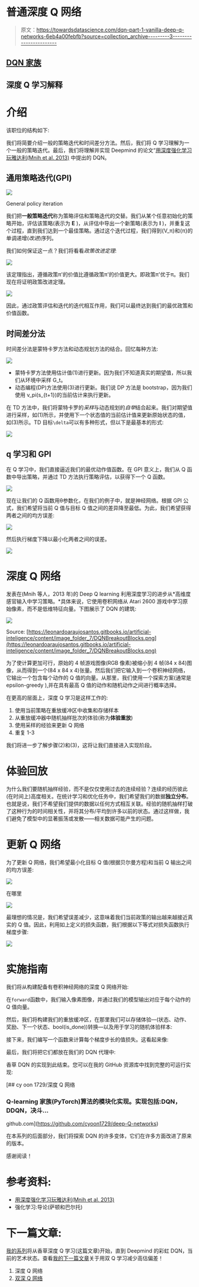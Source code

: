 # 普通深度 Q 网络

> 原文：<https://towardsdatascience.com/dqn-part-1-vanilla-deep-q-networks-6eb4a00febfb?source=collection_archive---------3----------------------->

## [DQN 家族](https://towardsdatascience.com/tagged/Dqn-family)

## 深度 Q 学习解释

# 介绍

该职位的结构如下:

我们将简要介绍一般的策略迭代和时间差分方法。然后，我们将 Q 学习理解为一个一般的策略迭代。最后，我们将理解并实现 Deepmind 的论文“[用深度强化学习玩雅达利(Mnih et al. 2013)](https://arxiv.org/abs/1312.5602) 中提出的 DQN。

## 通用策略迭代(GPI)

![](img/0b319926aaf6e6a27c6daf39699a2f82.png)

General policy iteration

我们把**一般策略迭代**称为策略评估和策略迭代的交替。我们从某个任意初始化的策略开始，评估该策略(表示为 **E** )，从评估中导出一个新策略(表示为 **I** )，并重复这个过程，直到我们达到一个最佳策略。通过这个迭代过程，我们得到{V_π}和{π}的单调递增(*改进*)序列。

我们如何保证这一点？我们将看看*政策改进定理*:

![](img/06ce83eaeb23fdda134beddfe529f7f9.png)

该定理指出，遵循政策π'的价值比遵循政策π'的价值更大。即政策π'优于π。我们现在将证明政策改进定理。

![](img/2cdf174417e3016c719a5b29c241cdf5.png)

因此，通过政策评估和迭代的迭代相互作用，我们可以最终达到我们的最优政策和价值函数。

## 时间差分法

时间差分法是蒙特卡罗方法和动态规划方法的结合。回忆每种方法:

![](img/786effee8c6c8a56e74628fd732640eb.png)

*   蒙特卡罗方法使用估计值(1)进行更新。因为我们不知道真实的期望值，所以我们从环境中采样 G_t。
*   动态编程(DP)方法使用(3)进行更新。我们说 DP 方法是 bootstrap，因为我们使用 v_pi(s_{t+1})的当前估计来执行更新。

在 TD 方法中，我们将蒙特卡罗的*采样*与动态规划的*自举*结合起来。我们对期望值进行采样，如(1)所示，并使用下一个状态值的当前估计值来更新原始状态的值，如(3)所示。TD 目标`\delta`可以有多种形式，但以下是最基本的形式:

![](img/fd15a02452b73427d9370e35af1f7077.png)

## q 学习和 GPI

在 Q 学习中，我们直接逼近我们的最优动作值函数。在 GPI 意义上，我们从 Q 函数中导出策略，并通过 TD 方法执行策略评估，以获得下一个 Q 函数。

![](img/3e42a12a1214c338577813ae6b810541.png)

现在让我们的 Q 函数用θ参数化，在我们的例子中，就是神经网络。根据 GPI 公式，我们希望将当前 Q 值与目标 Q 值之间的差异降至最低。为此，我们希望获得两者之间的均方误差:

![](img/3fe04c3df8a89e727a7bb1decef54b6c.png)

然后执行梯度下降以最小化两者之间的误差。

![](img/d970a088e9b38a6634f4188926b2c56c.png)

# 深度 Q 网络

发表在(Mnih 等人，2013 年)的 Deep Q learning 利用深度学习的进步从*高维度感官输入中学习策略。*具体来说，它使用卷积网络从 Atari 2600 游戏中学习原始像素，而不是低维特征向量。下图展示了 DQN 的建筑:

![](img/7320420dece9ebc907adb6771aba2e87.png)

Source: [https://leonardoaraujosantos.gitbooks.io/artificial-inteligence/content/image_folder_7/DQNBreakoutBlocks.png](https://leonardoaraujosantos.gitbooks.io/artificial-inteligence/content/image_folder_7/DQNBreakoutBlocks.png)

为了使计算更加可行，原始的 4 帧游戏图像(RGB 像素)被缩小到 4 帧(84 x 84)图像，从而得到一个(84 x 84 x 4)张量。然后我们把它输入到一个卷积神经网络，它输出一个包含每个动作的 Q 值的向量。从那里，我们使用一个探索方案(通常是 epsilon-greedy ),并在具有最高 Q 值的动作和随机动作之间进行概率选择。

在更高的层面上，深度 Q 学习是这样工作的:

1.  使用当前策略在重放缓冲区中收集和存储样本
2.  从重放缓冲器中随机抽样批次的体验(称为**体验重放**)
3.  使用采样的经验来更新 Q 网络
4.  重复 1-3

我们将进一步了解步骤(2)和(3)，这将让我们直接进入实现阶段。

# 体验回放

为什么我们要随机抽样经验，而不是仅仅使用过去的连续经验？连续的经历彼此(在时间上)高度相关。在统计学习和优化任务中，我们希望我们的数据**独立分布**。也就是说，我们不希望我们提供的数据以任何方式相互关联。经验的随机抽样打破了这种行为的时间相关性，并将其分布/平均到许多以前的状态。通过这样做，我们避免了模型中的显著振荡或发散——相关数据可能产生的问题。

# 更新 Q 网络

为了更新 Q 网络，我们希望最小化目标 Q 值(根据贝尔曼方程)和当前 Q 输出之间的均方误差:

![](img/9ced3b21eff07b8012c6d1a3609ddcef.png)

在哪里

![](img/e8a5d9fd6d40f7befeaa655ad9178564.png)

最理想的情况是，我们希望误差减少，这意味着我们当前政策的输出越来越接近真实的 Q 值。因此，利用如上定义的损失函数，我们根据以下等式对损失函数执行梯度步骤:

![](img/de37462e877b988a0ef30e9d1c40992a.png)

# 实施指南

我们将从构建配备有卷积神经网络的深度 Q 网络开始:

在`forward`函数中，我们输入像素图像，并通过我们的模型输出对应于每个动作的 Q 值向量。

然后，我们将构建我们的重放缓冲区，在那里我们可以存储体验—(状态、动作、奖励、下一个状态、bool(is_done))转换—以及用于学习的随机体验样本:

接下来，我们编写一个函数来计算每个梯度步长的值损失。这看起来像:

最后，我们将把它们都放在我们的 DQN 代理中:

香草 DQN 的实现到此结束。您可以在我的 GitHub 资源库中找到完整的可运行实现:

[](https://github.com/cyoon1729/deep-Q-networks) [## cy oon 1729/深度 Q 网络

### Q-learning 家族(PyTorch)算法的模块化实现。实现包括:DQN，DDQN，决斗…

github.com](https://github.com/cyoon1729/deep-Q-networks) 

在本系列的后面部分，我们将探索 DQN 的许多变体，它们在许多方面改进了原来的版本。

感谢阅读！

# 参考资料:

*   [用深度强化学习玩雅达利(Mnih et al. 2013)](https://arxiv.org/abs/1312.5602)
*   强化学习:导论(萨顿和巴尔托)

# 下一篇文章:

[我的系列](https://towardsdatascience.com/tagged/Dqn-family)将从香草深度 Q 学习(这篇文章)开始，直到 Deepmind 的彩虹 DQN，当前的艺术状态。查看[我的下一篇文章](/double-deep-q-networks-905dd8325412)关于用双 Q 学习减少高估偏差！

1.  深度 Q 网络
2.  [双深 Q 网络](/double-deep-q-networks-905dd8325412)